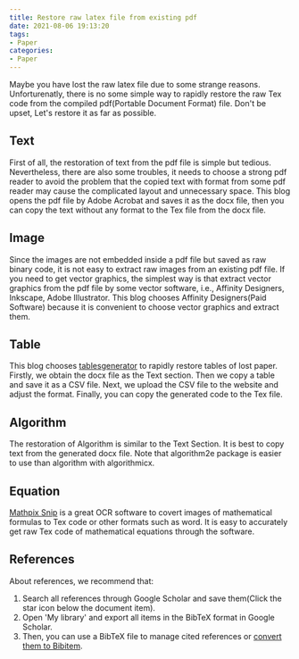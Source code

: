 ```yaml
---
title: Restore raw latex file from existing pdf  
date: 2021-08-06 19:13:20
tags:
- Paper
categories: 
- Paper
---
```

Maybe you have lost the raw latex file due to some strange reasons. Unforturenatly, there is no some simple way to rapidly restore the raw Tex code from the compiled pdf(Portable Document Format) file. Don't be upset, Let's restore it as far as possible. 

## Text

First of all, the restoration of text from the pdf file is simple but tedious. Nevertheless, there are also some troubles, it needs to choose a strong pdf reader to avoid the problem that the copied text with format from some pdf reader may cause the complicated layout and unnecessary space. This blog opens the pdf file by Adobe Acrobat and saves it as the docx file, then you can copy the text without any format to the Tex file from the docx file.

## Image

Since the images are not embedded inside a pdf file but saved as raw binary code, it is not easy to extract raw images from an existing pdf file. If you need to get vector graphics, the simplest way is that extract vector graphics from the pdf file by some vector software, i.e., Affinity Designers, Inkscape, Adobe Illustrator. This blog chooses Affinity Designers(Paid Software) because it is convenient to choose vector graphics and extract them.

## Table

This blog chooses [tablesgenerator](tablesgenerator.com) to rapidly restore tables of lost paper. Firstly, we obtain the docx file as the Text section. Then we copy a table and save it as a CSV file. Next, we upload the CSV file to the website and adjust the format. Finally, you can copy the generated code to the Tex file.

## Algorithm

The restoration of Algorithm is similar to the Text Section. It is best to copy text from the generated docx file. Note that  algorithm2e package is easier to use than algorithm with algorithmicx.

## Equation

[Mathpix Snip](https://mathpix.com/) is a great OCR software to covert images of mathematical formulas to Tex code or other formats such as word. It is easy to accurately get raw Tex code of mathematical equations through the software.

## References

About references, we recommend that: 

1. Search all references through Google Scholar and save them(Click the star icon below the document item).
2. Open 'My library' and export all items in the BibTeX format in Google Scholar.
3. Then, you can use a BibTeX file to manage cited references or [convert them to Bibitem](https://tex.stackexchange.com/questions/124874/converting-to-bibitem-in-latex).

